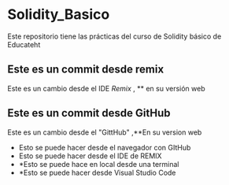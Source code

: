 # Solidity_Basico
Este repositorio tiene las prácticas del curso de Solidity básico de Educateht

## Este es un commit desde remix
Este es un cambio desde el IDE *Remix* , ** en su versión web

## Este es un commit desde GitHub
Este es un cambio desde el "GittHub" ,**En su version web
* Esto se puede hacer desde el navegador con GItHub
* Esto se puede hacer desde el IDE de REMIX
* *Esto se puede hace en local desde una terminal
* *Esto se puede hacer desde Visual Studio Code
